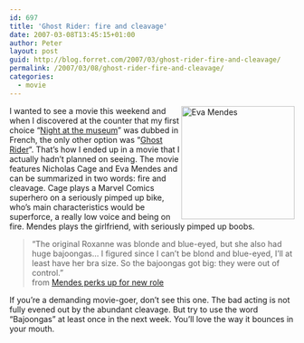 ```yaml
---
id: 697
title: 'Ghost Rider: fire and cleavage'
date: 2007-03-08T13:45:15+01:00
author: Peter
layout: post
guid: http://blog.forret.com/2007/03/ghost-rider-fire-and-cleavage/
permalink: /2007/03/08/ghost-rider-fire-and-cleavage/
categories:
  - movie
---
```

[<img src="http://farm1.static.flickr.com/158/414543758_40509521fc.jpg" style="float: right" width="200" alt="Eva Mendes" />](http://www.flickr.com/photos/pforret/414543758/ "Photo Sharing") I wanted to see a movie this weekend and when I discovered at the counter that my first choice &#8220;[Night at the museum](http://imdb.com/title/tt0477347/)&#8221; was dubbed in French, the only other option was &#8220;[Ghost Rider](http://imdb.com/title/tt0259324/)&#8220;. That&#8217;s how I ended up in a movie that I actually hadn&#8217;t planned on seeing. The movie features Nicholas Cage and Eva Mendes and can be summarized in two words: fire and cleavage. Cage plays a Marvel Comics superhero on a seriously pimped up bike, who&#8217;s main characteristics would be superforce, a really low voice and being on fire. Mendes plays the girlfriend, with seriously pimped up boobs.

> &#8220;The original Roxanne was blonde and blue-eyed, but she also had huge bajoongas… I figured since I can&#8217;t be blond and blue-eyed, I&#8217;ll at least have her bra size. So the bajoongas got big: they were out of control.&#8221;  
> from [Mendes perks up for new role](http://news.ninemsn.com.au/article.aspx?id=178162)

If you&#8217;re a demanding movie-goer, don&#8217;t see this one. The bad acting is not fully evened out by the abundant cleavage. But try to use the word &#8220;Bajoongas&#8221; at least once in the next week. You&#8217;ll love the way it bounces in your mouth.
